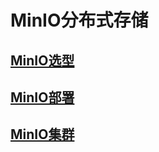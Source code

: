 # MinIO分布式存储
## [MinIO选型](01-chooser.md)
## [MinIO部署](02-deploy.md)
## [MinIO集群](03-deploy-cluster.md)
